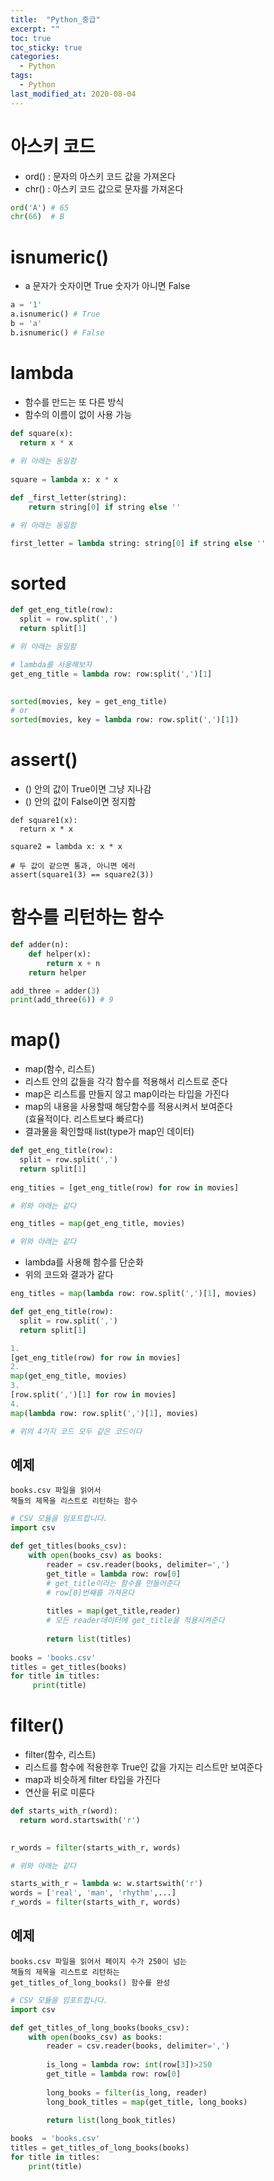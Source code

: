 ```yaml
---
title:  "Python_중급"
excerpt: ""
toc: true
toc_sticky: true
categories:
  - Python
tags:
  - Python
last_modified_at: 2020-08-04
---
```



# 아스키 코드

* ord() : 문자의 아스키 코드 값을 가져온다
* chr() : 아스키 코드 값으로 문자를 가져온다

```python
ord('A') # 65
chr(66)  # B
```

# isnumeric()
* a 문자가 숫자이면 True 숫자가 아니면 False

```python
a = '1'
a.isnumeric() # True
b = 'a'
b.isnumeric() # False
```

# lambda 
* 함수를 만드는 또 다른 방식
* 함수의 이름이 없이 사용 가능

```python
def square(x):
  return x * x
  
# 위 아래는 동일함
  
square = lambda x: x * x
```

```python
def _first_letter(string):
    return string[0] if string else ''

# 위 아래는 동일함

first_letter = lambda string: string[0] if string else ''
```

# sorted

```python
def get_eng_title(row):
  split = row.split(',')
  return split[1]

# 위 아래는 동일함

# lambda를 사용해보자
get_eng_title = lambda row: row:split(',')[1]

 
sorted(movies, key = get_eng_title)
# or
sorted(movies, key = lambda row: row.split(',')[1])

```

# assert()

* () 안의 값이 True이면 그냥 지나감
* () 안의 값이 False이면 정지함

```
def square1(x):
  return x * x

square2 = lambda x: x * x

# 두 값이 같으면 통과, 아니면 에러
assert(square1(3) == square2(3))
```

# 함수를 리턴하는 함수

```python
def adder(n):
    def helper(x):
        return x + n
    return helper

add_three = adder(3)
print(add_three(6)) # 9
```

# map()

* map(함수, 리스트)
* 리스트 안의 값들을 각각 함수를 적용해서 리스트로  준다 
* map은 리스트를 만들지 않고 map이라는 타입을 가진다
* map의 내용을 사용할때 해당함수를 적용시켜서 보여준다  
  (효율적이다. 리스트보다 빠르다)
* 결과물을 확인할때 list(type가 map인 데이터)
```python
def get_eng_title(row):
  split = row.split(',')
  return split[1]
  
eng_tities = [get_eng_title(row) for row in movies]

# 위와 아래는 같다

eng_titles = map(get_eng_title, movies)

# 위와 아래는 같다
```

* lambda를 사용해 함수를 단순화
* 위의 코드와 결과가 같다

```python
eng_titles = map(lambda row: row.split(',')[1], movies)
```

```python 
def get_eng_title(row):
  split = row.split(',')
  return split[1]

1.
[get_eng_title(row) for row in movies]
2.
map(get_eng_title, movies)
3.
[row.split(',')[1] for row in movies]
4.
map(lambda row: row.split(',')[1], movies)

# 위의 4가지 코드 모두 같은 코드이다
```

## 예제

    books.csv 파일을 읽어서 
    책들의 제목을 리스트로 리턴하는 함수 

```python
# CSV 모듈을 임포트합니다.
import csv

def get_titles(books_csv):
    with open(books_csv) as books:
        reader = csv.reader(books, delimiter=',')
        get_title = lambda row: row[0]
        # get_title이라는 함수를 만들어준다
        # row[0]번째를 가져온다
        
        titles = map(get_title,reader)
        # 모든 reader데이터에 get_title을 적용시켜준다
        
        return list(titles)
        
books = 'books.csv'
titles = get_titles(books)
for title in titles:
     print(title)
```

# filter()

* filter(함수, 리스트)
* 리스트를 함수에 적용한후 True인 값을 가지는 리스트만 보여준다
* map과 비슷하게 filter 타입을 가진다
* 연산을 뒤로 미룬다

```python
def starts_with_r(word):
  return word.startswith('r')
 

r_words = filter(starts_with_r, words)

# 위와 아래는 같다

starts_with_r = lambda w: w.startswith('r')
words = ['real', 'man', 'rhythm',...]
r_words = filter(starts_with_r, words) 
```

## 예제

    books.csv 파일을 읽어서 페이지 수가 250이 넘는 
    책들의 제목을 리스트로 리턴하는 
    get_titles_of_long_books() 함수를 완성

```python
# CSV 모듈을 임포트합니다.
import csv

def get_titles_of_long_books(books_csv):
    with open(books_csv) as books:
        reader = csv.reader(books, delimiter=',')
        
        is_long = lambda row: int(row[3])>250
        get_title = lambda row: row[0]
        
        long_books = filter(is_long, reader)
        long_book_titles = map(get_title, long_books)
        
        return list(long_book_titles)

books  = 'books.csv'
titles = get_titles_of_long_books(books)
for title in titles:
    print(title)
```
